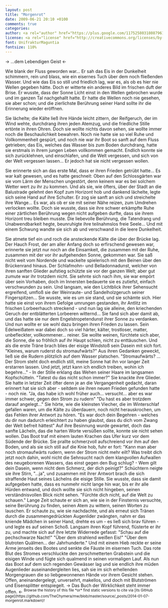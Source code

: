 ```yaml
---
layout: post
title: "Morgenrot"
date: 2009-06-21 20:10 +0100
comments: true
categories: 
author: <a rel="author" href="https://plus.google.com/117525803180879614771/posts">Horea Christian</a>
license: <a rel="license" href="http://creativecommons.org/licenses/by-sa/4.0/">Creative Commons Attribution-ShareAlike 4.0 International License</a>.
font: UnifrakturMaguntia
fontsize: 110%
---
```


-> ...dem Lebendigen Geist <-

Wie blank der Fluss geworden war... 
Er sah das Eis in der Dunkelheit schimmern, rein und blass, wie ein eisernes Tuch über dem noch fließenden Wasser.
Und wie das Eis so still und friedlich lag, war es, als ob es hier nie Wellen gegeben hätte.
Doch er witterte ein anderes Bild im frischen duft der Brise.
Er wusste, dass der Sonne Licht einst in den Wellen gebrochen wurde und im ganzen Tal nachgehallt hatte.
Er hatte die Wellen noch nie gesehen, sie aber schon; und die zierlichste Berührung seiner Hand sollte ihr die Erinnerung wieder eröffnen.

Sie lächelte; die Kälte ließ ihre Hände leicht zittern, 
der Reifgeruch, der im Wind wehte, durchdrang ihren jeden Atemzug, und die friedliche Stille ertönte in ihren Ohren.
Doch sie wollte nichts davon sehen, sie wollte immer noch die Beschaulichkeit bewahren.
Noch nie hatte sie so viel Ruhe und Vollkommenheit gespürt, und noch nie war ihr Boot so sanft auf dem Fluss getrieben;
das Eis, welches das Wasser bis zum Boden durchdrang, hatte sie erstmals in ihrem jungen Leben vollkommen gemacht.
Endlich konnte sie sich zurücklehnen, und einschlafen, und die Welt vergessen, und sich von der Welt vergessen lassen...
Er jedoch hat sie nicht vergessen wollen.

<!-- more -->

Sie erinnerte sich an das erste Mal, dass er ihren Frieden getrübt hatte... 
Es war kalt gewesen, und es hatte geschneit: 
Oben auf den Schlossgärten war sie vom Lärm der Menschen ungestört, denn keinem war es bei solchem Wetter wert zu ihr zu kommen.
Und als sie, wie öfters, über der Stadt an die Balustrade gelehnt den Kopf zum Horizont hob und dankend lächelte, legte sich seine Hand auf ihre Schulter. 
Er zog sie sanft an sich und streichelte ihre Wange... 
Es war, als ob er sie mit seiner Nähe reizen, zum Umdrehen verlocken wollte.
Doch sie wusste, dass sie ihre schwer erkämpfte Ruhe einer zärtlichen Berührung wegen nicht aufgeben durfte, dass sie ihrem Horizont treu bleiben musste.
Die liebevolle Berührung, die Tatendrang und Unabwendbarkeit hegte, beunruhigte ihre teilnahmslos freie Seele...
Und mit einem Schwung wandte sie sich ab und verschwand in die leere Dunkelheit.

<!--- 
"Träume nicht!" er hielt kurz den Atem an "Die Sonne wird da nicht aufgehen, das hat sie auch nie..."  sie hat sich damals gleich seinem Griff entwandt und sich zu ihm gedreht. "Die Sonne ist doch schon aufgegangen, es ist ja hellichster Tag!" 
---!>

Sie atmete tief ein und roch die ansteckende Kälte die über der Brücke lag.
Der Hauch Frost, der am aller Anfang doch so erfirschend gewesen war, erinnerte sie jetzt nur noch an die Einsamkeit, die zusammen mit der Ruhe, zusammen mit der vor ihr aufgehenden Sonne, gekommen war.
Sie saß nicht weit vom Nordende und wackelte spielerisch mit den Beinen über den Brückenrand hinaus.
Der Schlafmohn- und Belladonnadunst, welcher von ihren sanften Glieder aufstieg schützte sie vor der ganzen Welt; aber gut zumute war ihr trotzdem nicht.
Sie sehnte sich nach ihm, sie war empört über sein Vorhaben, doch im Innersten bedauerte sie es zutiefst, einfach verschwunden zu sein.
Und langsam, wie den Lichtblick ihrer Sehensucht ergreifend, umfloß sie der Weinraute- und Sandelholzgeruch seiner Fingerspitzen...
Sie wusste, wie es um sie stand, und sie schämte sich.
Hier hatte sie einst von ihrem Gefolge umrungen gestanden, ihr Antlitz im frischen Lorbeerhauch streckend -
und nun lag sie alleine, den kriechenden Geruch der entblätterten Lorbeeren witternd...
Sie fand sich aber damit ab, und das hatte sie nur dem Engelstropetendunst ihrer Sonne zu verdanken.
Und nun wollte er sie wohl dazu bringen ihren Frieden zu lassen.
Sein Edelweißatem war dabei doch so viel härter, kälter, trostloser, matter, unbefleckter, vollkommener... reiner.
Sie wollte weinen, fürchtete sich aber, die Sonne, die so fröhlich auf ihr Haupt schien, nicht zu enttäuschen.
Und als die erste Träne brach blies der eisige Windstoß sein Dasein mit sich fort.

"Kleines, warum ruderst du stromaufwärts?"  
Aus ihren Gedanken geweckt, ließ sie die Rudern plötzlich auf dem Wasser platschen.  
"Stromaufwärts? ... Der Strom steht doch endlich still, meine Sonne hat ihn vor langer Zeit erstarren lassen. Und jetzt, jetzt kann ich endlich treiben, wohin ich begehre..." -
In der Stille erklang das Wehen seiner Haare im langsamen Kopfschütteln.  
"Tatest du das nicht schon immer?"  
Sie knackte ihre Glieder.
Sie hatte in letzter Zeit öfter denn je an die Vergangenheit gedacht,
daran erinnert hat sie sich aber - seitdem sie ihren neuen Frieden gefunden hatte - noch nie.  
"Ja, das habe ich wohl früher auch... versucht... aber es war immer schwer, gegen den Strom zu rudern"  
"Du hast es aber trotzdem darauf angelegt..."  
Sie hörte, wie die kleinsten Viecher, die im Winterschlaf gefallen waren, um die Kälte zu überdauern, noch nicht herauskrochen, um das Fehlen ihrer Antwort zu hören.  
"Es war doch dein Begehren - welches du dir nun dadurch erleichtert zu haben glaubst, dass du dich vom Zwang der Welt befreit hättest"  
Auf ihre Besinnung wurde gewartet, doch das sanfte Lächeln, das die harten Worte versüßen sollte, konnte sie nicht sehen wollen.
Das Boot traf mit einem lauten Krachen das Ufer kurz vor dem Südende der Brücke.
Sie prallte schmerzvoll aufschreiend vor ihm auf den Boden, und als sie sich still auf die Knie hob, fuhr er fort:  
"Kann man aber noch stromaufwärts rudern, wenn der Strom nicht mehr eilt? 
Was treibt dich jetzt noch dahin, wohl nicht die Sehnsucht nach dem klangvollen Aufwallen des neugeborenen Wassers, das einst gegen den Bug schlug? - 
Wem gilt dein Dasein, wenn nicht dem Schmerz, der dich peinigt?"  
Schüchtern neigte sie ihre Stirn, "...ja", und zusammen mit ihrer Antwort brach die sich straffende Haut seines Lächelns die eisige Stille.
Sie wusste, dass sie damit aufgegeben hatte, dass es nunmehr nicht lange hin war, bis er ihr alle Hürden entwand, und doch wollte sie sich nicht hingeben, seinen verständnisvollen Blick nicht sehen.  
"Fürchte dich nicht, auf die Welt zu schauen."

Lange Zeit schaute er sich an, wie sie in der Finsternis versuchte, seine Berührung zu finden, seinen Atem zu wittern, seinen Worten zu lauschen.
Er schaute zu, wie sie nachdachte, und als erneut sich Tränen durch die zusammengedrückten Augenlider zwängten, nahm er das kniende Mädchen in seiner Hand, drehte es um - es ließ sich brav führen - und legte es auf seinen Schoß.
Langsam ihren Kopf führend, flüsterte er ihr zu, und machte sich auf ihre letzte Widerrede gefasst:  
"Schau auf die pechschwarze Nacht!"  
"Über dem strahlend weißen Eis!"  
"Über dem blutroten Quälmen... der Jahrhunderte."  
Und mit einem Hieb reckte er seine Arme jenseits des Bootes und senkte die Fäuste im eisernen Tuch.
Das rote Blut des Stromes verschluckte den zerschmetterten Grabstein und die eisigen Winde und fügte sich qualmend in seinen vormaligen Lauf.
Als nun das Boot auf dem sich regenden Gewässer lag und sie endlich ihre müden Augenlieder auseinandergleiten lies, sah sie im sich erhellenden Morgengrauen die so liebgewonnenen Hände vor ihrem Gesicht stehen.
Offen, aneinandergelegt, unversehrt, makellos, und doch mit Blutströmen und Eisensplitter entspiegelt.

-> Das Buch der Wirklichkeit steht immer offen. <-


<sup>Browse the history of this file *or* find static versions to cite via [its GitHub page](https://github.com/TheChymera/mw/blob/master/source/_posts/2014-01-07-morgenrot.markdown)!</sup>
